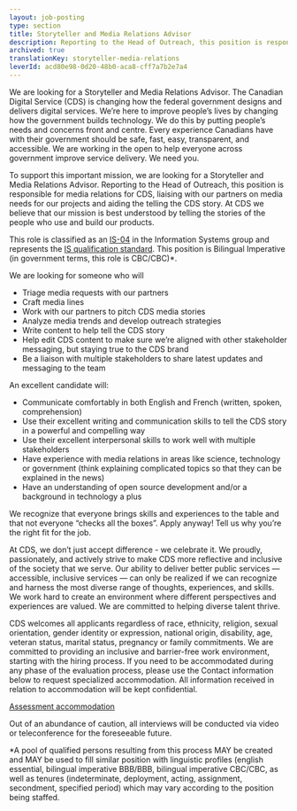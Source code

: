 ```yaml
---
layout: job-posting
type: section
title: Storyteller and Media Relations Advisor
description: Reporting to the Head of Outreach, this position is responsible for media relations for CDS, liaising with our partners on media needs for our projects and aiding the telling the CDS story. At CDS we believe that our mission is best understood by telling the stories of the people who use and build our products.
archived: true
translationKey: storyteller-media-relations
leverId: acd80e98-0d20-48b0-aca8-cff7a7b2e7a4
---
```


We are looking for a Storyteller and Media Relations Advisor. The Canadian Digital Service (CDS) is changing how the federal government designs and delivers digital services. We’re here to improve people’s lives by changing how the government builds technology. We do this by putting people’s needs and concerns front and centre. Every experience Canadians have with their government should be safe, fast, easy, transparent, and accessible. We are working in the open to help everyone across government improve service delivery. We need you.

To support this important mission, we are looking for a Storyteller and Media Relations Advisor. Reporting to the Head of Outreach, this position is responsible for media relations for CDS, liaising with our partners on media needs for our projects and aiding the telling the CDS story. At CDS we believe that our mission is best understood by telling the stories of the people who use and build our products. 

This role is classified as an [IS-04](https://www.tbs-sct.gc.ca/agreements-conventions/view-visualiser-eng.aspx?id=15#toc24156224161) in the Information Systems group and represents the [IS qualification standard](https://www.canada.ca/en/treasury-board-secretariat/services/staffing/qualification-standards/core.html#is). This position is Bilingual Imperative  (in government terms, this role is CBC/CBC)*.

We are looking for someone who will

* Triage media requests with our partners
* Craft media lines
* Work with our partners to pitch CDS media stories 
* Analyze media trends and develop outreach strategies
* Write content to help tell the CDS story
* Help edit CDS content to make sure we’re aligned with other stakeholder messaging, but staying true to the CDS brand
* Be a liaison with multiple stakeholders to share latest updates and messaging to the team

An excellent candidate will: 

* Communicate comfortably in both English and French (written, spoken, comprehension) 
* Use their excellent writing and communication skills to tell the CDS story in a powerful and compelling way
* Use their excellent interpersonal skills to work well with multiple stakeholders
* Have experience with media relations in areas like science, technology or government (think explaining complicated topics so that they can be explained in the news)
* Have an understanding of open source development and/or a background in technology a plus

We recognize that everyone brings skills and experiences to the table and that not everyone “checks all the boxes”. Apply anyway! Tell us why you’re the right fit for the job.

At CDS, we don’t just accept difference - we celebrate it. We proudly, passionately, and actively strive to make CDS more reflective and inclusive of the society that we serve. Our ability to deliver better public services — accessible, inclusive services — can only be realized if we can recognize and harness the most diverse range of thoughts, experiences, and skills. We work hard to create an environment where different perspectives and experiences are valued. We are committed to helping diverse talent thrive.

CDS welcomes all applicants regardless of race, ethnicity, religion, sexual orientation, gender identity or expression, national origin, disability, age, veteran status, marital status, pregnancy or family commitments. We are committed to providing an inclusive and barrier-free work environment, starting with the hiring process. If you need to be accommodated during any phase of the evaluation process, please use the Contact information below to request specialized accommodation. All information received in relation to accommodation will be kept confidential.

[Assessment accommodation](https://www.canada.ca/en/public-service-commission/services/assessment-accommodation-page.html)

Out of an abundance of caution, all interviews will be conducted via video or teleconference for the foreseeable future.

*A pool of qualified persons resulting from this process MAY be created and MAY be used to fill similar position with linguistic profiles (english essential, bilingual imperative BBB/BBB, bilingual imperative CBC/CBC, as well as tenures (indeterminate, deployment, acting, assignment, secondment, specified period) which may vary according to the position being staffed.
